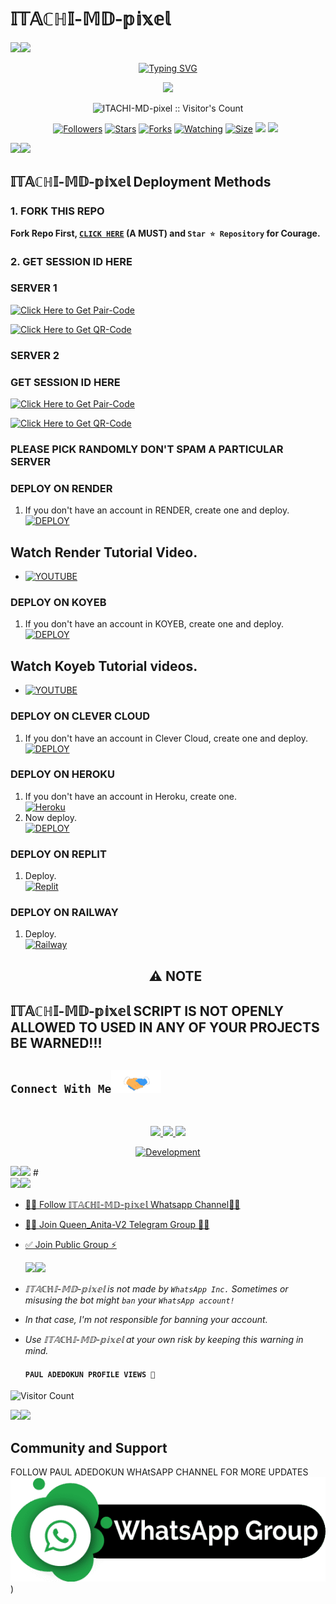 # 𝕀𝕋𝔸ℂℍ𝕀-𝕄𝔻-𝕡𝕚𝕩𝕖𝕝
   <a><img src='https://i.imgur.com/LyHic3i.gif'/></a><a><img src='https://i.imgur.com/LyHic3i.gif'/></a>
<p align="center">
<p align="center">
  <a href="https://git.io/typing-svg"><img src="https://readme-typing-svg.demolab.com?font=EB+Garamond&weight=800&size=28&duration=4000&pause=1000&random=false&width=435&lines=+•★⃝ 𝕀𝕋𝔸ℂℍ𝕀-+𝕄𝔻-+𝕡𝕚𝕩𝕖𝕝★⃝•;MULTI-DEVICE+WHATSAPP+BOT;DEVELOPED+BY+PAUL+ADEDOKUN;RELEASED+DATE+22%2F8%2F2024." alt="Typing SVG" /></a>
 </p>
<p align="center">
<img src="https://telegra.ph/file/fb53ee55f85093b4b4eef.jpg"/> 
<p align="center"><img src="https://profile-counter.glitch.me/{ITACHI-MD-pixel}/count.svg" alt="ITACHI-MD-pixel :: Visitor's Count" /></p>
<p align="center">
<a href="https://github.com/ITACHI-MD-pixel/followers"><img title="Followers" src="https://img.shields.io/github/followers/ITACHI-MD-pixel?color=red&style=flat-square"></a>
<a href="https://github.com/ITACHI-MD-pixel/newbot/stargazers/"><img title="Stars" src="https://img.shields.io/github/stars/ITACHI-MD-pixel/newbot?color=blue&style=flat-square"></a>
<a href="https://github.com/ITACHI-MD-pixel/newbot/network/members"><img title="Forks" src="https://img.shields.io/github/forks/ITACHI-MD-pixel/newbot?color=red&style=flat-square"></a>
<a href="https://github.com/ITACHI-MD-pixel/newbot/watchers"><img title="Watching" src="https://img.shields.io/github/watchers/ITACHI-MD-pixel/newbot?label=Watchers&color=blue&style=flat-square"></a>
<a href="https://github.com/ITACHI-MD-pixel/newbot/"><img title="Size" src="https://img.shields.io/github/repo-size/ITACHI-MD-pixel/newbot?style=flat-square&color=green"></a>
<a href="https://hits.seeyoufarm.com"><img src="https://hits.seeyoufarm.com/api/count/incr/badge.svg?url=https%3A%2F%2Fgithub.com%2FDeeCeeXxx%2FQueen_Anita-Md&count_bg=%2379C83D&title_bg=%23555555&icon=probot.svg&icon_color=%2300FF6D&title=hits&edge_flat=false"/></a>
<a href="https://github.com/ITACHI-MD-pixel/newbot/graphs/commit-activity"><img height="20" src="https://img.shields.io/badge/Maintained%3F-yes-green.svg"></a>&nbsp;&nbsp;
</p>
<p align='center'>
    </p>
<a><img src='https://i.imgur.com/LyHic3i.gif'/></a><a><img src='https://i.imgur.com/LyHic3i.gif'/></a>
<p align="center">

 ## 𝕀𝕋𝔸ℂℍ𝕀-𝕄𝔻-𝕡𝕚𝕩𝕖𝕝 Deployment Methods

### 1. FORK THIS REPO

**Fork Repo First, [`CLICK HERE`](*https://github.com/ITACHI-MD-pixel/newbot/fork*) (A MUST) and `Star ⭐ Repository` for Courage.**
### 2. GET SESSION ID HERE

### SERVER 1
 
<a href="https://david-session-1-4fpd.onrender.com"><img src="https://img.shields.io/badge/PAIR_CODE-blue" alt="Click Here to Get Pair-Code" width="110"></a>   

<a href="https://anita-server-1.onrender.com/wasiqr"><img src="https://img.shields.io/badge/QR CODE-green" alt="Click Here to Get QR-Code" width="90"></a>

### SERVER 2 
### GET SESSION ID HERE

<a href="https://david-session-1-4fpd.onrender.com/pair"><img src="https://img.shields.io/badge/PAIR CODE-red" alt="Click Here to Get Pair-Code" width="110"></a>   

<a href="https://queen-anita-server-2.onrender.com/wasiqr"><img src="https://img.shields.io/badge/QR CODE-blue" alt="Click Here to Get QR-Code" width="90"></a>
### **PLEASE PICK RANDOMLY DON'T SPAM A PARTICULAR SERVER**


### DEPLOY ON RENDER

1. If you don't have an account in RENDER, create one and deploy.
    <br>
    <a href='https://dashboard.render.com/select-repo?type=web' target="_blank"><img alt='DEPLOY' src='https://img.shields.io/badge/-DEPLOY-black?style=for-the-badge&logo=render&logoColor=white'/></a>
## Watch Render Tutorial Video.
* [![YOUTUBE](https://img.shields.io/badge/HOW_TO_DEPLOY-red?style=for-the-badge&logo=youtube&logoColor=white)](https://youtu.be/PFYaqnuFKi8?si=clmY9NehWGACP1AM)

### DEPLOY ON KOYEB

1. If you don't have an account in KOYEB, create one and deploy.
    <br>
    <a href='https://koyeb.com' target="_blank"><img alt='DEPLOY' src='https://img.shields.io/badge/-DEPLOY-black?style=for-the-badge&logo=koyeb&logoColor=white'/></a>
## Watch Koyeb Tutorial videos.
* [![YOUTUBE](https://img.shields.io/badge/HOW_TO_DEPLOY-red?style=for-the-badge&logo=youtube&logoColor=white)](https://youtu.be/j4f5oNsbkTA?si=019D3aaX05yBnI-5)


### DEPLOY ON CLEVER CLOUD

1. If you don't have an account in Clever Cloud, create one and deploy.
    <br>
    <a href='https://api.clever-cloud.com/v2/sessions/signup?subscription_source=cta-home-signup' target="_blank"><img alt='DEPLOY' src='https://img.shields.io/badge/-DEPLOY-orange?style=for-the-badge&logo=clever-cloud&logoColor=white'/></a>

### DEPLOY ON HEROKU

1. If you don't have an account in Heroku, create one.
    <br>
    <a href='https://signup.heroku.com/' target="_blank"><img alt='Heroku' src='https://img.shields.io/badge/-Create-purple?style=for-the-badge&logo=heroku&logoColor=white'/></a>
2. Now deploy.
    <br>
    <a href='https://dashboard.heroku.com/new?template=https://github.com/DeeCeeXxx/Queen_Anita-V2' target="_blank"><img alt='DEPLOY' src='https://img.shields.io/badge/-DEPLOY-purple?style=for-the-badge&logo=heroku&logoColor=white'/></a>
### DEPLOY ON REPLIT
1. Deploy.
    <br>
    <a href='https://replit.com/github/Deeceexxx/Queen_Anita-V2' target="_blank"><img alt='Replit' src='https://img.shields.io/badge/-Deploy-red?style=for-the-badge&logo=replit&logoColor=white'/></a>
### DEPLOY ON RAILWAY
1. Deploy.
    <br>
    <a href='https://railway.com/github/Deeceexxx/Queen_Anita-V2' target="_blank"><img alt='Railway' src='https://img.shields.io/badge/-Deploy-green?style=for-the-badge&logo=railway&logoColor=white'/></a>

    <h2 align="center"> ⚠️ NOTE  </h2>
## 𝕀𝕋𝔸ℂℍ𝕀-𝕄𝔻-𝕡𝕚𝕩𝕖𝕝 SCRIPT IS NOT OPENLY ALLOWED TO USED IN ANY OF YOUR PROJECTS BE WARNED!!! 

## ```Connect With Me```<img src="https://github.com/0xAbdulKhalid/0xAbdulKhalid/raw/main/assets/mdImages/handshake.gif" width ="80"></h1> 
 <br> 
<p align="center">
<a href="https://wa.me/2348132290207"><img src="https://img.shields.io/badge/Contact Paul-25D366?style=for-the-badge&logo=whatsapp&logoColor=white" />
<a href="https://whatsapp.com/channel/0029VafgKHuDjiOa7y21kq37"><img src="https://img.shields.io/badge/Join Official Channel-25D366?style=for-the-badge&logo=whatsapp&logoColor=white" />
<a href="https://t.me/alvindoxx"><img src="https://img.shields.io/badge/Telegram-0088cc?style=for-the-badge&logo=telegram&logoColor=white" /><br>
<p align="center">
<img alt="Development" width="250" src="https://media2.giphy.com/media/W9tBvzTXkQopi/giphy.gif?cid=6c09b952xu6syi1fyqfyc04wcfk0qvqe8fd7sop136zxfjyn&ep=v1_internal_gif_by_id&rid=giphy.gif&ct=g" /> </p>
<a><img src='https://i.imgur.com/LyHic3i.gif'/></a><a><img src='https://i.imgur.com/LyHic3i.gif'/></a>
# 

<br>
<a><img src='https://i.imgur.com/LyHic3i.gif'/></a><a><img src='https://i.imgur.com/LyHic3i.gif'/></a>

* [🧑‍💻 Follow 𝕀𝕋𝔸ℂℍ𝕀-𝕄𝔻-𝕡𝕚𝕩𝕖𝕝 Whatsapp Channel🧑‍💻](https://whatsapp.com/channel/0029VafgKHuDjiOa7y21kq37)

* [🧑‍💻 Join Queen_Anita-V2 Telegram Group 🧑‍💻](https://t.me/dctech)

* [✅ Join Public Group ⚡](https://chat.whatsapp.com/KLu7a2r4bc4JFV8s5epvsF)

  <a><img src='https://i.imgur.com/LyHic3i.gif'/></a><a><img src='https://i.imgur.com/LyHic3i.gif'/></a>
  

- *𝕀𝕋𝔸ℂℍ𝕀-𝕄𝔻-𝕡𝕚𝕩𝕖𝕝 is not made by `WhatsApp Inc.` Sometimes or misusing the bot might `ban` your `WhatsApp account!`*
- *In that case, I'm not responsible for banning your account.*
- *Use 𝕀𝕋𝔸ℂℍ𝕀-𝕄𝔻-𝕡𝕚𝕩𝕖𝕝 at your own risk by keeping this warning in mind.*
  
  #### ```PAUL ADEDOKUN PROFILE VIEWS 🧚```
![Visitor Count](https://profile-counter.glitch.me/ITACHI-MD-pixel/count.svg)

<a><img src='https://i.imgur.com/LyHic3i.gif'/></a><a><img src='https://i.imgur.com/LyHic3i.gif'/></a>

## Community and Support

FOLLOW PAUL ADEDOKUN WHAtSAPP CHANNEL FOR MORE UPDATES
[![JOIN WHATSAPP GROUP](https://raw.githubusercontent.com/Neeraj-x0/Neeraj-x0/main/photos/suddidina-join-whatsapp.png)](https://whatsapp.com/channel/0029VafgKHuDjiOa7y21kq37))

